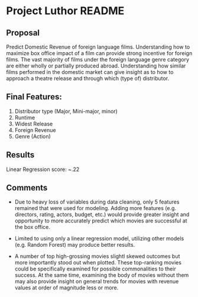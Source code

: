 # Project Luthor README

## Proposal

Predict Domestic Revenue of foreign language films. Understanding how to maximize box office impact of a film can provide strong incentive for foreign films. The vast majority of films under the foreign language genre category are either wholly or partially produced abroad. Understanding how similar films performed in the domestic market can give insight as to how to approach a theatre release and through which (type of) distributor.

## Final Features:

1. Distributor type (Major, Mini-major, minor)
2. Runtime
3. Widest Release
4. Foreign Revenue
5. Genre (Action)

## Results

Linear Regression score: ~.22

## Comments

* Due to heavy loss of variables during data cleaning, only 5 features remained that were used for modeling. Adding more features (e.g. directors, rating, actors, budget, etc.) would provide greater insight and opportunity to more accurately predict which movies are successful at the box office.

* Limited to using only a linear regression model, utilizing other models (e.g. Random Forest) may produce better results. 

* A number of top high-grossing movies slightl skewed outcomes but more importantly stood out when plotted. These top-ranking movies could be specifically examined for possible commonalities to their success. At the same time, examining the body of movies without them may also provide insight on general trends for movies with revenue values at order of magnitude less or more.